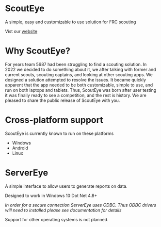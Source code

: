 # ScoutEye
A simple, easy and customizable to use solution for FRC scouting

Vist our [website](http://scout-eye.com/)

# Why ScoutEye?

 For years team 5687 had been struggling to find a scouting solution. In 2022 we decided to do something about it, we after talking with former and current scouts, scouting captains, and looking at other scouting apps. We designed a solution attempted to resolve the issues. It became quickly apparent that the app needed to be both customizable, simple to use, and run on both laptops and tablets. Thus, ScoutEye was born after user testing it was finally ready to see a competition, and the rest is history. We are pleased to share the public release of ScoutEye with you. 
 
 # Cross-platform support
 
 ScoutEye is currently known to run on these platforms
 
 - Windows
 - Android
 - Linux
 
 # ServerEye
 A simple interface to allow users to generate reports on data.
 
 Designed to work in Windows 10 Dot Net 4.8+
 
 *In order for a secure connection ServerEye uses ODBC. Thus ODBC drivers will need to installed please see documentation for details*
 
 Support for other operating systems is not planned. 
